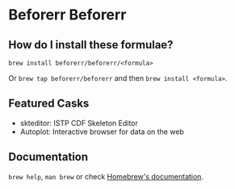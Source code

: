 # Beforerr Beforerr

## How do I install these formulae?

`brew install beforerr/beforerr/<formula>`

Or `brew tap beforerr/beforerr` and then `brew install <formula>`.

## Featured Casks

- skteditor: ISTP CDF Skeleton Editor
- Autoplot: Interactive browser for data on the web

## Documentation

`brew help`, `man brew` or check [Homebrew's documentation](https://docs.brew.sh).
